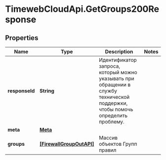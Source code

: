 # TimewebCloudApi.GetGroups200Response

## Properties

Name | Type | Description | Notes
------------ | ------------- | ------------- | -------------
**responseId** | **String** | Идентификатор запроса, который можно указывать при обращении в службу технической поддержки, чтобы помочь определить проблему. | 
**meta** | [**Meta**](Meta.md) |  | 
**groups** | [**[FirewallGroupOutAPI]**](FirewallGroupOutAPI.md) | Массив объектов Групп правил | 


